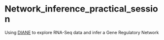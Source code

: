# Network_inference_practical_session


Using [DIANE](diane.bpmp.inrae.fr) to explore RNA-Seq data and infer a Gene Regulatory Network
